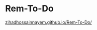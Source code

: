 # Rem-To-Do
[zihadhossainnayem.github.io/Rem-To-Do/](https://zihadhossainnayem.github.io/Rem-To-Do/)

